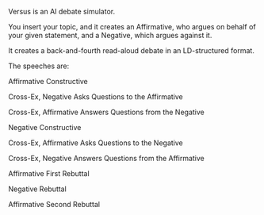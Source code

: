 Versus is an AI debate simulator.

You insert your topic, and it creates an Affirmative, who argues on behalf of your given statement, and a Negative, which argues against it.

It creates a back-and-fourth read-aloud debate in an LD-structured format.

The speeches are:

Affirmative Constructive

Cross-Ex, Negative Asks Questions to the Affirmative

Cross-Ex, Affirmative Answers Questions from the Negative

Negative Constructive

Cross-Ex, Affirmative Asks Questions to the Negative

Cross-Ex, Negative Answers Questions from the Affirmative

Affirmative First Rebuttal

Negative Rebuttal

Affirmative Second Rebuttal
